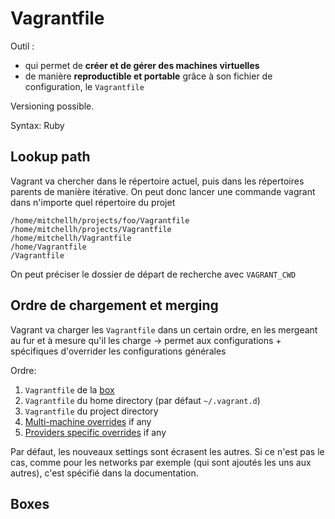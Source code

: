 # Vagrantfile

Outil :
- qui permet de **créer et de gérer des machines virtuelles**
- de manière **reproductible et portable** grâce à son fichier de configuration, le `Vagrantfile`

Versioning possible. 

Syntax: Ruby

## Lookup path

Vagrant va chercher dans le répertoire actuel, puis dans les répertoires parents de manière itérative. On peut donc lancer une commande vagrant dans n'importe quel répertoire du projet
```
/home/mitchellh/projects/foo/Vagrantfile
/home/mitchellh/projects/Vagrantfile
/home/mitchellh/Vagrantfile
/home/Vagrantfile
/Vagrantfile
```
On peut préciser le dossier de départ de recherche avec `VAGRANT_CWD`

## Ordre de chargement et merging

Vagrant va charger les `Vagrantfile` dans un certain ordre, en les mergeant au fur et à mesure qu'il les charge
-> permet aux configurations + spécifiques d'overrider les configurations générales

Ordre:
1. `Vagrantfile` de la [box](https://developer.hashicorp.com/vagrant/docs/boxes)
2. `Vagrantfile` du home directory (par défaut `~/.vagrant.d`)
3. `Vagrantfile` du project directory
4. [Multi-machine overrides](https://developer.hashicorp.com/vagrant/docs/multi-machine) if any
5. [Providers specific overrides](https://developer.hashicorp.com/vagrant/docs/providers/configuration) if any

Par défaut, les nouveaux settings sont écrasent les autres.
Si ce n'est pas le cas, comme pour les networks par exemple (qui sont ajoutés les uns aux autres), c'est spécifié dans la documentation.

## Boxes
